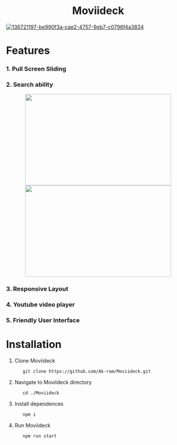 <h1 align='center'>Moviideck
</h1>

[![136721197-be990f3a-cae2-4757-9eb7-c0796f4a3834](https://user-images.githubusercontent.com/69124951/190871460-e74e565c-86e2-4d47-9ac8-f70fc55e6a2e.jpg)](https://react-move-web-app.web.app/)


# Features

### 1. Pull Screen Sliding 


### 2. Search ability

<div align='center'>
 <img height='250px' width = "400px" src="https://user-images.githubusercontent.com/69124951/190877307-9c96ff1e-5d7e-41af-bd1f-51dfcf6cabaf.gif"/>
<img  height='250px' width = "400px" src="https://user-images.githubusercontent.com/69124951/190877497-a504221b-132e-43d6-9167-945eaaf36545.gif"/>
   
 </div>


### 3. Responsive Layout
### 4. Youtube video player
### 5. Friendly User Interface


# Installation

1. Clone Moviideck

          git clone https://github.com/Ak-ram/Moviideck.git

2. Navigate to Moviideck directory

          cd ./Moviideck
          
3. Install dependences

          npm i
          
4. Run Moviideck

          npm run start 

